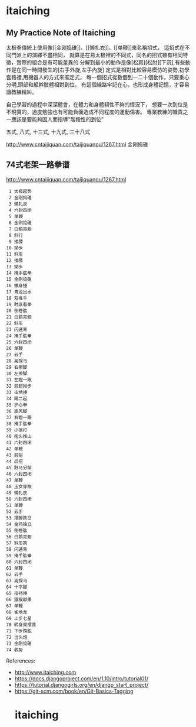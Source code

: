 # itaiching
## My Practice Note of Itaiching 

太极拳傳統上使用像[[金刚捣碓]]、[[懒扎衣]]、[[单鞭]]來名稱招式，
這招式在不同門派上的演繹不盡相同，
就算是在易太极裡的不同式，同名的招式雖有相同特徵，實際的組合是有可能差異的
分解到最小的動作是像[松肩][松肘][下沉],有些動作是在同一時間發生的[右手外旋,左手內旋]
定式是相對比較容易模仿的姿勢,初學套路裡,用機器人的方式來擺定式，
每一個招式從數個到一二十個動作，只要重心分明,頭部和軀幹肢體相對到位，
有這個線路牢記在心，也形成身體記憶，才容易讓教練精糾。

自己學習的過程中深深體會，在體力和身體韧性不夠的情況下，
想要一次到位是不現實的，過度勉強也有可能負面造成不同程度的運動傷害。
專業教練的職責之一應該是要能夠因人而指導"階段性的到位"

五式, 八式, 十三式, 十九式, 三十八式


http://www.cntaijiquan.com/taijiquanpu/1267.html
金刚捣碓

## 74式老架一路拳谱
http://www.cntaijiquan.com/taijiquanpu/1267.html

     1 太极起势    
     2 金刚捣碓
     3 懒扎衣
     4 六封四闭
     5 单鞭
     6 金刚捣碓
     7 白鹅亮翅  
     8 斜行           
     9 搂膝          
    10 拗步          
    11 斜形           
    12 搂膝      
    13 拗步               
    14 掩手肱拳  
    15 金刚捣碓   
    16 撇身捶     
    17 青龙出水    
    18 双推手      
    19 肘底看拳  
    20 倒卷肱       
    21 白鹅亮翅
    22 斜形       
    23 闪通背     
    24 掩手肱拳    
    25 六封四闭    
    26 单鞭      
    27 云手         
    28 高探马
    29 右擦脚     
    30 左擦脚     
    31 左蹬一跟    
    32 前趟拗步    
    33 击地捶    
    34 踢二起       
    35 护心拳   
    36 旋风脚     
    37 右蹬一跟    
    38 掩手肱拳    
    39 小擒打     
    40 抱头推山   
    41 六封四闭     
    42 单鞭 
    43 前招       
    44 后招        
    45 野马分鬃    
    46 六封四闭   
    47 单鞭      
    48 玉女穿梭      
    49 懒扎衣
    50 六封四闭    
    51 单鞭       
    52 云手        
    53 摆脚跌岔   
    54 金鸡独立   
    55 倒卷肱      
    56 白鹅亮翅
    57 斜形第     
    58 闪通背     
    59 掩手肱拳    
    60 六封四闭    
    61 单鞭      
    62 云手        
    63 高探马
    64 十字脚      
    65 指裆捶    
    66 猿猴献果     
    67 单鞭       
    68 雀地龙    
    69 上步七星    
    70 转身双摆莲
    71 下步跨肱   
    72 当头炮     
    73 金刚捣碓    
    74 收势
    
 

References:
- http://www.itaiching.com
- https://docs.djangoproject.com/en/1.10/intro/tutorial01/
- https://tutorial.djangogirls.org/en/django_start_project/
- https://git-scm.com/book/en/Git-Basics-Tagging
   # itaiching
